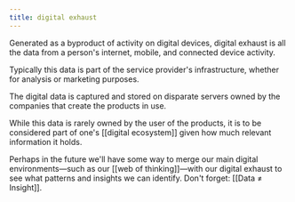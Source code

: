 ```yaml
---
title: digital exhaust
---
```

Generated as a byproduct of activity on digital devices, digital exhaust is all the data from a person's internet, mobile, and connected device activity.

Typically this data is part of the service provider's infrastructure, whether for analysis or marketing purposes. 

The digital data is captured and stored on disparate servers owned by the companies that create the products in use.

While this data is rarely owned by the user of the products, it is to be considered part of one's [[digital ecosystem]] given how much relevant information it holds.

Perhaps in the future we'll have some way to merge our main digital environments—such as our [[web of thinking]]—with our digital exhaust to see what patterns and insights we can identify. Don't forget: [[Data ≠ Insight]].